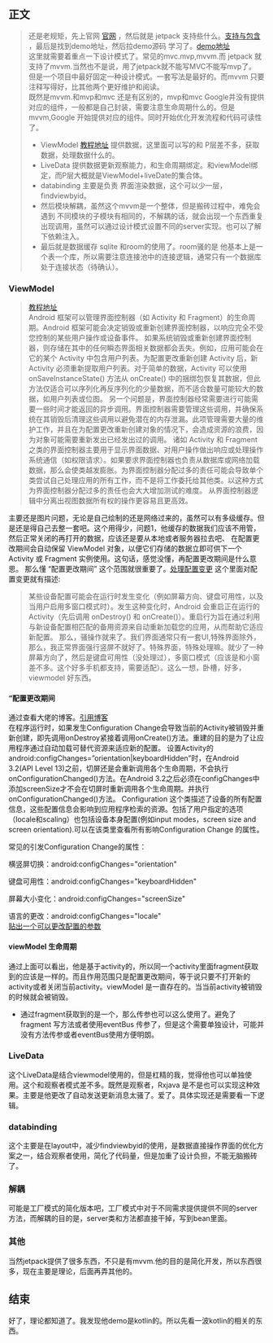 
## 正文
> 还是老规矩，先上官网 [官网](https://developer.android.google.cn/jetpack)
> ，然后就是 jetpack 支持些什么。[支持与包含](https://developer.android.google.cn/jetpack/androidx/explorer)
> ，最后是找到demo地址，然后拉demo源码 学习了。[demo地址](https://github.com/android/sunflower)
> <br> 这里就需要着重点一下设计模式了。常见的mvc.mvp,mvvm.而 jetpack 就支持了mvvm.当然也不是说，用了jetpack就不能写MVC不能写mvp了。
> 但是一个项目中最好固定一种设计模式。一套写法是最好的。而mvvm 只要注释写得好，比其他两个更好维护和阅读。
> <br> 既然是mvvm.和mvp和mvc 还是有区别的，mvp和mvc Google并没有提供对应的组件，一般都是自己封装，需要注意生命周期什么的。但是mvvm,Google 开始提供对应的组件。同时开始优化开发流程和代码可读性了。
> * ViewModel [教程地址](https://developer.android.google.cn/topic/libraries/architecture/viewmodel) 提供数据，这里面可以写的和 P层差不多，获取数据，处理数据什么的。
> * LiveData  提供数据更新观察能力，和生命周期绑定。和viewModel绑定，而P层大概就是ViewModel+liveDate的集合体。
> * databinding  主要是负责 界面渲染数据，这个可以少一层，findviewbyid。
> * 然后模块解耦，虽然这个mvvm是一个整体，但是搬砖过程中，难免会遇到 不同模块的子模块有相同的，不解耦的话，就会出现一个东西重复出现调用，虽然可以通过设计模式设置不同的server实现。也可以了解下依赖注入。
> * 最后就是数据缓存 sqlite 和room的使用了。room骚的是 他基本上是一个表一个库，所以需要注意连接池中的连接逻辑，通常只有一个数据库处于连接状态（待确认）。
### ViewModel
>  [教程地址](https://developer.android.google.cn/topic/libraries/architecture/viewmodel) 
> <br> Android 框架可以管理界面控制器（如 Activity 和 Fragment）的生命周期。Android 框架可能会决定销毁或重新创建界面控制器，以响应完全不受您控制的某些用户操作或设备事件。
> 如果系统销毁或重新创建界面控制器，则存储在其中的任何瞬态界面相关数据都会丢失。例如，应用可能会在它的某个 Activity 中包含用户列表。为配置更改重新创建 Activity 后，新 Activity 必须重新提取用户列表。对于简单的数据，Activity 可以使用 onSaveInstanceState() 方法从 onCreate() 中的捆绑包恢复其数据，但此方法仅适合可以序列化再反序列化的少量数据，而不适合数量可能较大的数据，如用户列表或位图。
> 另一个问题是，界面控制器经常需要进行可能需要一些时间才能返回的异步调用。界面控制器需要管理这些调用，并确保系统在其销毁后清理这些调用以避免潜在的内存泄漏。此项管理需要大量的维护工作，并且在为配置更改重新创建对象的情况下，会造成资源的浪费，因为对象可能需要重新发出已经发出过的调用。
> 诸如 Activity 和 Fragment 之类的界面控制器主要用于显示界面数据、对用户操作做出响应或处理操作系统通信（如权限请求）。如果要求界面控制器也负责从数据库或网络加载数据，那么会使类越发膨胀。为界面控制器分配过多的责任可能会导致单个类尝试自己处理应用的所有工作，而不是将工作委托给其他类。以这种方式为界面控制器分配过多的责任也会大大增加测试的难度。
> 从界面控制器逻辑中分离出视图数据所有权的操作更容易且更高效。

主要还是图片问题，无论是自己绘制的还是网络过来的，虽然可以有多级缓存。但是还是得自己去整一套吧。这个用得少，问题1，他缓存的数据我们应该不用管，然后正常关闭的再打开的数据，应该还是要从本地或者服务器拉去吧、
在配置更改期间会自动保留 ViewModel 对象，以便它们存储的数据立即可供下一个 Activity 或 Fragment 实例使用。这句话，感觉没懂，再配置更改期间是什么意思。
那么懂 “配置更改期间” 这个范围就很重要了。[处理配置变更](https://developer.android.google.cn/guide/topics/resources/runtime-changes)
这个里面对配置变更就有描述:<br>
> 某些设备配置可能会在运行时发生变化（例如屏幕方向、键盘可用性，以及当用户启用多窗口模式时）。发生这种变化时，Android 会重启正在运行的 Activity（先后调用 onDestroy() 和 onCreate()）。重启行为旨在通过利用与新设备配置相匹配的备用资源来自动重新加载您的应用，从而帮助它适应新配置。
那么，骚操作就来了。我们界面通常只有一套UI,特殊界面除外，那么，我正常界面强行竖屏不就好了。特殊界面，特殊处理嘛。就少了一种屏幕方向了，然后是键盘可用性（没处理过），多窗口模式（应该是和小窗差不多。这个好多手机都支持，需要适配）。这么一想，卧槽，好多，viewmodel 好东西。
#### “配置更改期间
通过查看大佬的博客。[引用博客](https://www.cnblogs.com/aiguozhe/p/3871485.html) <br>
在程序运行时，如果发生Configuration Change会导致当前的Activity被销毁并重新创建，即先调用onDestroy紧接着调用onCreate()方法。重建的目的是为了让应用程序通过自动加载可替代资源来适应新的配置。
设置Activity的android:configChanges=”orientation|keyboardHidden”时，在Android 3.2(API Level 13)之前，切屏还是会重新调用各个生命周期，不会执行onConfigurationChanged()方法。在Android 3.2之后必须在configChanges中添加screenSize才不会在切屏时重新调用各个生命周期。并执行onConfigurationChanged()方法。
Configuration 这个类描述了设备的所有配置信息，这些配置信息会影响到应用程序检索的资源。包括了用户指定的选项（locale和scaling）也包括设备本身配置(例如input modes，screen size  and  screen orientation).可以在该类里查看所有影响Configuration Change 的属性。

常见的引发Configuration Change的属性：

横竖屏切换：android:configChanges="orientation"

键盘可用性：android:configChanges="keyboardHidden"

屏幕大小变化：android:configChanges="screenSize"

语言的更改：android:configChanges="locale"
<br> [贴出一个可以更改配置的参数](https://developer.android.google.cn/reference/android/content/res/Configuration#lfields)
#### viewModel 生命周期
通过上面可以看出，他是基于activity的，所以同一个activity里面fragment获取到的应该是一样的。而且作用范围只是配置更改期间，等于说只要不打开新的activity或者关闭当前activity。viewModel 是一直存在的。当当前activity被销毁的时候就会被销毁。
* 通过fragment获取到的是一个，那么传参也可以这么使用了。避免了fragment 写方法或者使用eventBus 传参了，但是这个需要单独设计，可能并没有方法传参或者eventBus使用方便明朗。
### LiveData
这个LiveData是结合viewmodel使用的，但是杠精的我，觉得他也可以单独使用。这个和观察者模式差不多。既然是观察者，Rxjava 是不是也可以实现这种效果。主要是他更改了自动发送更新消息太骚了。爱了。具体实现还是需要看一下逻辑。
### databinding
这个主要是在layout中，减少findviewbyid的使用，是数据直接操作界面的优化方案之一，结合观察者使用，简化了代码量，但是加重了设计负担，不能无脑搬砖了。
### 解耦 
可能是工厂模式的简化版本吧，工厂模式中对于不同需求提供提供不同的server方法，而解耦的目的是，server类和方法都直接干掉，写到bean里面。
### 其他
当然jetpack提供了很多东西，不只是有mvvm.他的目的是简化开发，所以东西很多，现在主要是理论，后面再弄其他的。
## 结束
好了，理论都知道了。我发现他demo是kotlin的。所以先看一波kotlin的相关的东西。